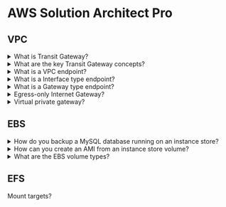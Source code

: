 # AWS Solution Architect Pro

## VPC

<details>
  <summary>What is Transit Gateway?</summary>
  
  Transit gateway is a managed service that eases connection of a large number of VPCs.
  
</details>


<details>
  <summary>What are the key Transit Gateway concepts?</summary>
  
  - Attachments
  - Route tables
  - Route propagation
</details>

<details>
  <summary>What is a VPC endpoint?</summary>
  
  Entry point in your VPC to a service. Horizontally scaled, redundant and HA VPC device. There's two types; gateway and interface.
</details>

<details>
  <summary>What is a Interface type endpoint?</summary>
  
  ENI with private IP, serves as entry point for traffic destined to a service owned by AWS.
</details>

<details>
  <summary>What is a Gateway type endpoint?</summary>
  
   Gateway type endpoints are available only for AWS services including S3 and DynamoDB. These endpoints will add an entry to your route table you selected and route the traffic to the supported services through Amazon’s private network. 
</details>

<details>
  <summary>Egress-only Internet Gateway?</summary>

  A stateful gateway to provide egress only access for IPv6 traffic from the VPC to the Internet.
</details>

<details>
  <summary>Virtual private gateway?</summary>

  The Amazon VPC side of a VPN connection.
</details>

## EBS

<details>
  <summary>How do you backup a MySQL database running on an instance store?</summary>

  By copying it to S3, or by attaching an EBS volume and exporting the database.
</details>

<details>
  <summary>How can you create an AMI from an instance store volume?</summary>

  By using the AWS CLI tools to create a bundle for the volume and upload to S3. Then register an AMI to the file in S3.
</details>

<details>
  <summary>What are the EBS volume types?</summary>

  - Provisioned IOPS SSD (io2 Block Express, io2, and io1)
  - General Purpose SSD (gp3 and gp2)
  - Throughput Optimized HDD (st1)
  - Cold HDD (sc1)
</details>

## EFS

Mount targets?
